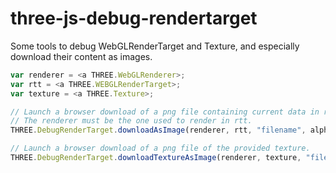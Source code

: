 # three-js-debug-rendertarget
Some tools to debug WebGLRenderTarget and Texture, and especially download their content as images. 

```javascript
var renderer = <a THREE.WebGLRenderer>;
var rtt = <a THREE.WEBGLRenderTarget>;
var texture = <a THREE.Texture>;

// Launch a browser download of a png file containing current data in rtt.
// The renderer must be the one used to render in rtt.
THREE.DebugRenderTarget.downloadAsImage(renderer, rtt, "filename", alpha);

// Launch a browser download of a png file of the provided texture.
THREE.DebugRenderTarget.downloadTextureAsImage(renderer, texture, "filename", alpha);
```
